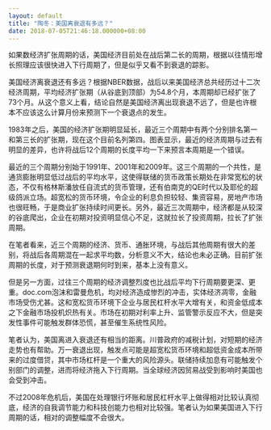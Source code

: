 ```yaml
---
layout: default
title: "陶冬：美国离衰退有多远？"
date: 2018-07-05T21:46:18.000000+08:00
---
```


如果数经济扩张周期的话，美国经济目前处在战后第二长的周期，根据以往情形增长照理应该很快进入下行周期了，但是似乎又看不到衰退的踪影。

美国经济离衰退还有多远？根据NBER数据，战后以来美国经济总共经历过十二次经济周期，平均经济扩张期（从谷底到顶部）为54.8个月，本周期却已经扩张了73个月。从这个意义上看，结论自然是美国经济离出现衰退不远了，但是也许根本不应该这么计算月份来预测下一个衰退点的发生。

1983年之后，美国的经济扩张期明显延长，最近三个周期中有两个分别排名第一和第三长的扩张期，现在这个目前名列第四。图表显示，最近的经济周期与过去有明显的差异，也许将战后12个周期的长度平均一下来预言本周期是一个错误。

最近的三个周期分别始于1991年、2001年和2009年。这三个周期的一个共性，是通货膨胀明显低过战后的平均水平，这使得联储的货币政策长期处在非常宽松的状态，不仅有格林斯潘放任自流式的货币管理，还有伯南克的QE时代以及耶伦的超级鸽派立场。超宽松的货币环境，令企业的利息负担较轻、集资容易，房地产市场也很旺畅，于是商业扩张持续时间更长。另外，最近三次周期中，经济都是从较深的谷底爬出，企业在初期对投资明显信心不足，这就拉长了投资周期，拉长了扩张周期。

在笔者看来，近三个周期的经济、货币、通胀环境，与战后其他周期有很大的差别，将战后各周期混在一起求平均数，分析意义不大，结论也未必正确。目前扩张周期的长度，对于预测衰退期何时到来，基本上没有意义。

但是另一方面，过往三个周期的经济调整烈度也比战后平均下行周期要更深、更重。doc.com泡沫和雷曼危机，均对经济造成惨烈的冲击，实体经济凋零，金融市场受伤尤甚。这和宽松货币环境下企业与居民杠杆水平大增有关，和资金低成本之下金融市场投机炽热有关。市场在初期对利率上升、监管警示反应不大，但是突发性事件可能触发群体恐慌，甚至催生系统性风险。

笔者认为，美国离进入衰退还有相当的距离。川普政府的减税计划，对短期的经济走势也有帮助。万一衰退出现，触发点可能是超宽松货币环境和超低资金成本所带来的过度借贷，其中市场杠杆是一个重大的风险源头。联储持续加息有可能触发个别部门的调整，进而将经济拖入下行周期。当全球经济因贸易战受到影响时美国也会受到冲击。

不过2008年危机后，美国在处理银行坏账和居民杠杆水平上做得相对比较认真彻底，经济的自我调节能力和科技创能力也相对比较强。笔者认为如果美国进入下行周期的话，相对的调整幅度不会很大。

